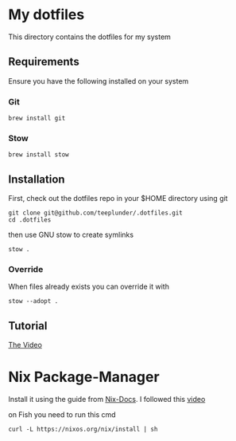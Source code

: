 # My dotfiles

This directory contains the dotfiles for my system

## Requirements

Ensure you have the following installed on your system

### Git

```
brew install git
```

### Stow

```
brew install stow
```

## Installation

First, check out the dotfiles repo in your $HOME directory using git

```
git clone git@github.com/teeplunder/.dotfiles.git
cd .dotfiles
```

then use GNU stow to create symlinks

```
stow .
```

### Override

When files already exists you can override it with

```
stow --adopt .
```

## Tutorial

[The Video](https://youtu.be/y6XCebnB9gs?si=XKJVomggYPDYyLN2)

# Nix Package-Manager

Install it using the guide from [Nix-Docs](https://nixos.org/download/). I followed this [video](https://youtu.be/Z8BL8mdzWHI?si=BpJHaY3-7phbASsm)

on Fish you need to run this cmd
```fish
curl -L https://nixos.org/nix/install | sh
```
